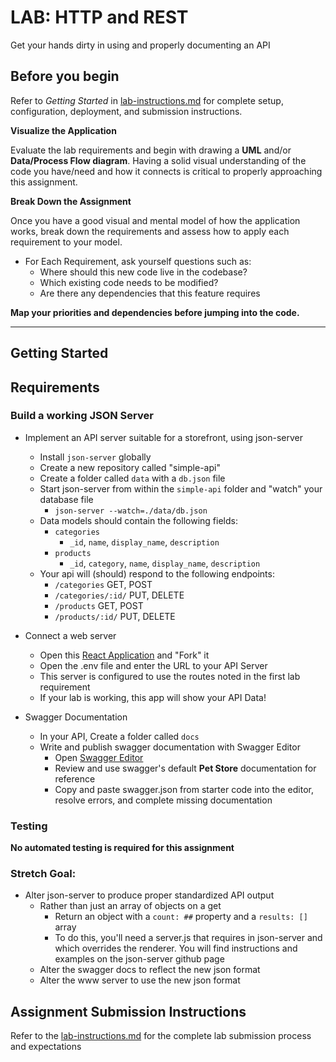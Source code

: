# LAB: HTTP and REST

Get your hands dirty in using and properly documenting an API

## Before you begin
Refer to *Getting Started*  in [lab-instructions.md](../../../reference/submission-instructions/labs.md) for complete setup, configuration, deployment, and submission instructions.

**Visualize the Application**

Evaluate the lab requirements and begin with drawing a **UML** and/or **Data/Process Flow diagram**.  Having a solid visual understanding of the code you have/need and how it connects is critical to properly approaching this assignment.

**Break Down the Assignment**

Once you have a good visual and mental model of how the application works, break down the requirements and assess how to apply each requirement to your model.

 * For Each Requirement, ask yourself questions such as:
   * Where should this new code live in the codebase?
   * Which existing code needs to be modified?
   * Are there any dependencies that this feature requires

**Map your priorities and dependencies before jumping into the code.**

---

## Getting Started

## Requirements

### Build a working JSON Server

* Implement an API server suitable for a storefront, using json-server
  * Install `json-server` globally
  * Create a new repository called "simple-api"
  * Create a folder called `data` with a `db.json` file
  * Start json-server from within the `simple-api` folder and "watch" your database file
    * `json-server --watch=./data/db.json`
  * Data models should contain the following fields:
    * `categories`
      * `_id`, `name`, `display_name`, `description`
    * `products`
      * `_id`, `category`, `name`, `display_name`, `description`
  * Your api will (should) respond to the following endpoints:
    * `/categories`  GET, POST
    * `/categories/:id/` PUT, DELETE
    * `/products`  GET, POST
    * `/products/:id/` PUT, DELETE

* Connect a web server
  * Open this [React Application](https://codesandbox.io/s/w638oyk7o8) and "Fork" it
  * Open the .env file and enter the URL to your API Server
  * This server is configured to use the routes noted in the first lab requirement
  * If your lab is working, this app will show your API Data!

* Swagger Documentation
  * In your API, Create a folder called `docs`
  * Write and publish swagger documentation with Swagger Editor
    * Open [Swagger Editor](https://swagger.io/tools/swagger-editor/)
    * Review and use swagger's default **Pet Store** documentation for reference
    * Copy and paste swagger.json from starter code into the editor, resolve errors, and complete missing documentation


### Testing
**No automated testing is required for this assignment**


### Stretch Goal:
* Alter json-server to produce proper standardized API output
  * Rather than just an array of objects on a get
    * Return an object with a `count: ##` property and a `results: []` array
    * To do this, you'll need a server.js that requires in json-server and which overrides the renderer.  You will find instructions and examples on the json-server github page
  * Alter the swagger docs to reflect the new json format
  * Alter the www server to use the new json format

## Assignment Submission Instructions
Refer to the [lab-instructions.md](../../../reference/submission-instructions/labs.md) for the complete lab submission process and expectations
